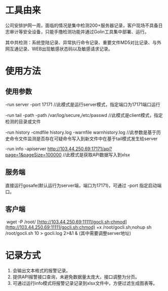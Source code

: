 # 工具由来
​	公司安排护网一周，面临的情况是集中检测200+服务器记录，客户现场不具备日志审计等安全设备，只能手撸检测功能并通过Golin工具集中部署、运行。

​	其中共检测：系统登陆记录、异常执行命令记录、重要文件MD5对比记录、与外网互通记录、WEB出现敏感状态码以及敏感请求记录。

# 使用方法

## 使用参数

-run server -port 17171		//此模式是运行server模式，指定端口为17171端口运行

-run tail -path -path /var/log/secure,/etc/passwd		//此模式是client模式，指定检测的目录或文件

-run history -cmdfile history.log -warnfile warnhistory.log		//此参数是基于历史命令文件监测是否存在可疑命令写入到新文件中在基于tail模式发生给server

-run info -apiserver http://103.44.250.69:17171/api?page=1&pageSize=100000		//此模式是获取API数据写入到xlsx

## 服务端

直接运行gosafe(默认运行为server端，端口为17171)，可通过 -port 指定启动端口。

## 客户端

​	wget -P /root/ [http://103.44.250.69:11111/gocli.sh;chmod](http://103.44.250.69:11111/gocli.sh;chmod) +x /root/gocli.sh;nohup sh /root/gocli.sh  10  > gocli.log 2>&1 & (其中需要调整server地址)

# 记录方式

1. 会输出文本格式的报警记录。
1. 提供API报警接口查询，未避免数据量太庞大，接口调整为分页。
1. 可通过运行info模式将报警记录记录到xlsx文件中，方便过滤生成图表等。

